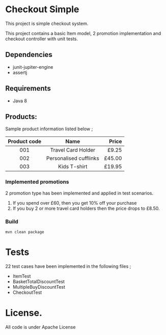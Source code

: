 Checkout Simple
====================
This project is simple checkout system.
 
This project contains a basic Item model, 2 promotion implementation and checkout controller with unit tests. 

## Dependencies
- junit-jupiter-engine
- assertj

## Requirements
- Java 8

## Products:
Sample product information listed below ;

|Product code   | Name                      | Price     |
|:-------------:|:-------------------------:|----------:|
| 001           | Travel Card Holder        | £9.25     |
| 002           | Personalised cufflinks    | £45.00    |
| 003           | Kids T-shirt              | £19.95    |

### Implemented promotions
2 promotion type has been implemented and applied in test scenarios.

1. If you spend over £60, then you get 10% off your purchase
2. If you buy 2 or more travel card holders then the price drops to £8.50.

### Build
`mvn clean package`

# Tests
22 test cases have been implemented in the following files ;
 - ItemTest
 - BasketTotalDiscountTest
 - MultipleBuyDiscountTest
 - CheckoutTest
 
# License.
 All code is under Apache License
 
 